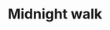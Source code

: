 ---
title: Midnight walk
caption: <a href="https://swap.trove.tools/resource_rdx1ntew7tq2wj687j858e9g5zf9n9kz58wjdrlu4nz3yvln7ct3zawpmk+component_rdx1czgw876mn5flrmw9hcqwcexz64vvlrvfg6ued4d7fm203gse32a2ym">Get this NFT on TROVE.</a>
---